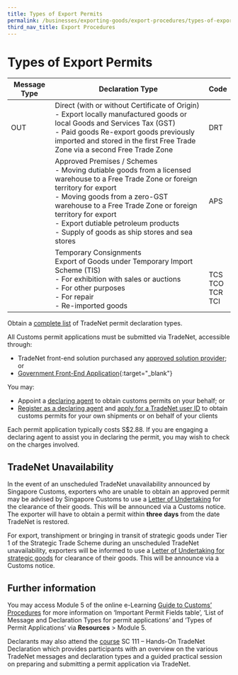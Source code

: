```yaml
---
title: Types of Export Permits
permalink: /businesses/exporting-goods/export-procedures/types-of-export-permits/
third_nav_title: Export Procedures
---
```

# Types of Export Permits

| Message Type | Declaration Type  | Code    |
|--------------|-------------|-----------------|
| OUT          | Direct \(with or without Certificate of Origin\)  <br>- Export locally manufactured goods or local Goods and Services Tax \(GST\)<br>- Paid goods Re\-export goods previously imported and stored in the first Free Trade Zone via a second Free Trade Zone      | DRT  |
|              | Approved Premises / Schemes<br>- Moving dutiable goods from a licensed warehouse to a Free Trade Zone or foreign territory for export <br>- Moving goods from a zero\-GST warehouse to a Free Trade Zone or foreign territory for export <br>- Export dutiable petroleum products <br>- Supply of goods as ship stores and sea stores | APS    |
|              | Temporary Consignments <br>Export of Goods under Temporary Import Scheme \(TIS\)<br>- For exhibition with sales or auctions <br>- For other purposes <br>- For repair <br>- Re-imported goods      | <br><br>TCS<br>TCO<br> TCR<br> TCI |


Obtain a  [complete list](/files/businesses/complete-list-trade-nett.pdf) of TradeNet permit declaration types.

All Customs permit applications must be submitted via TradeNet, accessible through:

-   TradeNet front-end solution purchased any  [approved solution provider](/businesses/national-single-window/overview/TradeNet-Solution-Providers); or
-   [Government Front-End Application](https://www.tradenet.gov.sg/tradenet/login.portal){:target="_blank"}

You may:

-   Appoint a  [declaring agent](/businesses/business-resources/directories-of-service-providers/list-of-local-forwarding-agents)  to obtain customs permits on your behalf; or
-   [Register as a declaring agent](/businesses/new-traders-and-registration-services/registration-services/apply-update-renew-terminate-declaring-agent-account-and-declarant)  and  [apply for a TradeNet user ID](/businesses/national-single-window/overview/what-you-need-to-know-about-tradenet) to obtain customs permits for your own shipments or on behalf of your clients

Each permit application typically costs S$2.88. If you are engaging a declaring agent to assist you in declaring the permit, you may wish to check on the charges involved.

## TradeNet Unavailability

In the event of an unscheduled TradeNet unavailability announced by Singapore Customs, exporters who are unable to obtain an approved permit may be advised by Singapore Customs to use a [Letter of Undertaking](/files/businesses/lou-template-for-tn-unavailability-6aug15-(2).docx) for the clearance of their goods. This will be announced via a Customs notice. The exporter will have to obtain a permit within **three** **days** from the date TradeNet is restored.

For export, transhipment or bringing in transit of strategic goods under Tier 1 of the Strategic Trade Scheme during an unscheduled TradeNet unavailability, exporters will be informed to use a  [Letter of Undertaking for strategic goods](/files/businesses/lou-for-strategic-goods.docx) for clearance of their goods. This will be announce via a Customs notice.

## Further information

You may access Module 5 of the online e-Learning [Guide to Customs’ Procedures](/businesses/business-resources/elearning) for more information on ‘Important Permit Fields table’, ‘List of Message and Declaration Types for permit applications’ and ‘Types of Permit Applications’ via **Resources** > Module 5.

Declarants may also attend the [course](/businesses/business-resources/courses-and-events) SC 111 – Hands-On TradeNet Declaration which provides participants with an overview on the various TradeNet messages and declaration types and a guided practical session on preparing and submitting a permit application via TradeNet.